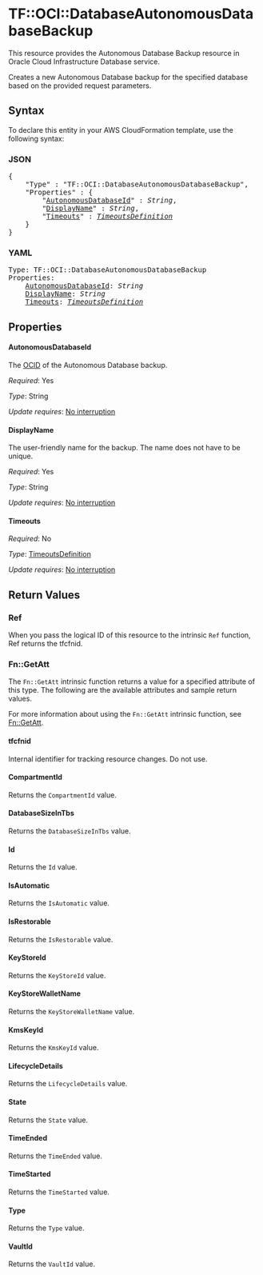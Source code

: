 # TF::OCI::DatabaseAutonomousDatabaseBackup

This resource provides the Autonomous Database Backup resource in Oracle Cloud Infrastructure Database service.

Creates a new Autonomous Database backup for the specified database based on the provided request parameters.

## Syntax

To declare this entity in your AWS CloudFormation template, use the following syntax:

### JSON

<pre>
{
    "Type" : "TF::OCI::DatabaseAutonomousDatabaseBackup",
    "Properties" : {
        "<a href="#autonomousdatabaseid" title="AutonomousDatabaseId">AutonomousDatabaseId</a>" : <i>String</i>,
        "<a href="#displayname" title="DisplayName">DisplayName</a>" : <i>String</i>,
        "<a href="#timeouts" title="Timeouts">Timeouts</a>" : <i><a href="timeoutsdefinition.md">TimeoutsDefinition</a></i>
    }
}
</pre>

### YAML

<pre>
Type: TF::OCI::DatabaseAutonomousDatabaseBackup
Properties:
    <a href="#autonomousdatabaseid" title="AutonomousDatabaseId">AutonomousDatabaseId</a>: <i>String</i>
    <a href="#displayname" title="DisplayName">DisplayName</a>: <i>String</i>
    <a href="#timeouts" title="Timeouts">Timeouts</a>: <i><a href="timeoutsdefinition.md">TimeoutsDefinition</a></i>
</pre>

## Properties

#### AutonomousDatabaseId

The [OCID](https://docs.cloud.oracle.com/iaas/Content/General/Concepts/identifiers.htm) of the Autonomous Database backup.

_Required_: Yes

_Type_: String

_Update requires_: [No interruption](https://docs.aws.amazon.com/AWSCloudFormation/latest/UserGuide/using-cfn-updating-stacks-update-behaviors.html#update-no-interrupt)

#### DisplayName

The user-friendly name for the backup. The name does not have to be unique.

_Required_: Yes

_Type_: String

_Update requires_: [No interruption](https://docs.aws.amazon.com/AWSCloudFormation/latest/UserGuide/using-cfn-updating-stacks-update-behaviors.html#update-no-interrupt)

#### Timeouts

_Required_: No

_Type_: <a href="timeoutsdefinition.md">TimeoutsDefinition</a>

_Update requires_: [No interruption](https://docs.aws.amazon.com/AWSCloudFormation/latest/UserGuide/using-cfn-updating-stacks-update-behaviors.html#update-no-interrupt)

## Return Values

### Ref

When you pass the logical ID of this resource to the intrinsic `Ref` function, Ref returns the tfcfnid.

### Fn::GetAtt

The `Fn::GetAtt` intrinsic function returns a value for a specified attribute of this type. The following are the available attributes and sample return values.

For more information about using the `Fn::GetAtt` intrinsic function, see [Fn::GetAtt](https://docs.aws.amazon.com/AWSCloudFormation/latest/UserGuide/intrinsic-function-reference-getatt.html).

#### tfcfnid

Internal identifier for tracking resource changes. Do not use.

#### CompartmentId

Returns the <code>CompartmentId</code> value.

#### DatabaseSizeInTbs

Returns the <code>DatabaseSizeInTbs</code> value.

#### Id

Returns the <code>Id</code> value.

#### IsAutomatic

Returns the <code>IsAutomatic</code> value.

#### IsRestorable

Returns the <code>IsRestorable</code> value.

#### KeyStoreId

Returns the <code>KeyStoreId</code> value.

#### KeyStoreWalletName

Returns the <code>KeyStoreWalletName</code> value.

#### KmsKeyId

Returns the <code>KmsKeyId</code> value.

#### LifecycleDetails

Returns the <code>LifecycleDetails</code> value.

#### State

Returns the <code>State</code> value.

#### TimeEnded

Returns the <code>TimeEnded</code> value.

#### TimeStarted

Returns the <code>TimeStarted</code> value.

#### Type

Returns the <code>Type</code> value.

#### VaultId

Returns the <code>VaultId</code> value.

